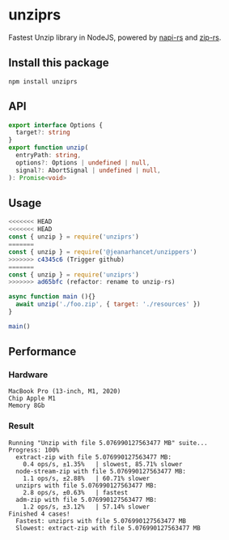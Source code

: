 # unziprs

Fastest Unzip library in NodeJS, powered by [napi-rs](https://napi.rs) and [zip-rs](https://github.com/zip-rs/zip).

## Install this package

```
npm install unziprs
```

## API

```ts
export interface Options {
  target?: string
}
export function unzip(
  entryPath: string,
  options?: Options | undefined | null,
  signal?: AbortSignal | undefined | null,
): Promise<void>
```

## Usage

```js
<<<<<<< HEAD
<<<<<<< HEAD
const { unzip } = require('unziprs')
=======
const { unzip } = require('@jeanarhancet/unzippers')
>>>>>>> c4345c6 (Trigger github)
=======
const { unzip } = require('unziprs')
>>>>>>> ad65bfc (refactor: rename to unzip-rs)

async function main (){}
  await unzip('./foo.zip', { target: './resources' })
}

main()
```

## Performance

### Hardware

```
MacBook Pro (13-inch, M1, 2020)
Chip Apple M1
Memory 8Gb
```

### Result

```
Running "Unzip with file 5.076990127563477 MB" suite...
Progress: 100%
  extract-zip with file 5.076990127563477 MB:
    0.4 ops/s, ±1.35%   | slowest, 85.71% slower
  node-stream-zip with file 5.076990127563477 MB:
    1.1 ops/s, ±2.88%   | 60.71% slower
  unziprs with file 5.076990127563477 MB:
    2.8 ops/s, ±0.63%   | fastest
  adm-zip with file 5.076990127563477 MB:
    1.2 ops/s, ±3.12%   | 57.14% slower
Finished 4 cases!
  Fastest: unziprs with file 5.076990127563477 MB
  Slowest: extract-zip with file 5.076990127563477 MB
```
